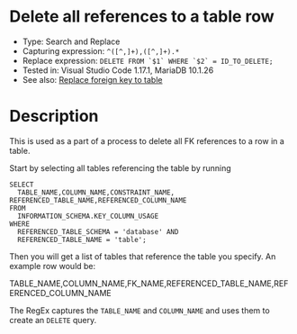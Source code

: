 # Delete all references to a table row
- Type: Search and Replace
- Capturing expression: `^([^,]+),([^,]+).*`
- Replace expression: ``DELETE FROM `$1` WHERE `$2` = ID_TO_DELETE;``
- Tested in: Visual Studio Code 1.17.1, MariaDB 10.1.26
- See also: [Replace foreign key to table](./replace_fk_to_table.md)
# Description
This is used as a part of a process to delete all FK references to a row in a table.

Start by selecting all tables referencing the table by running

```
SELECT
  TABLE_NAME,COLUMN_NAME,CONSTRAINT_NAME, REFERENCED_TABLE_NAME,REFERENCED_COLUMN_NAME
FROM
  INFORMATION_SCHEMA.KEY_COLUMN_USAGE
WHERE
  REFERENCED_TABLE_SCHEMA = 'database' AND
  REFERENCED_TABLE_NAME = 'table';
```

Then you will get a list of tables that reference the table you specify. An example row would be:

TABLE_NAME,COLUMN_NAME,FK_NAME,REFERENCED_TABLE_NAME,REFERENCED_COLUMN_NAME

The RegEx captures the `TABLE_NAME` and `COLUMN_NAME` and uses them to create an `DELETE` query.
